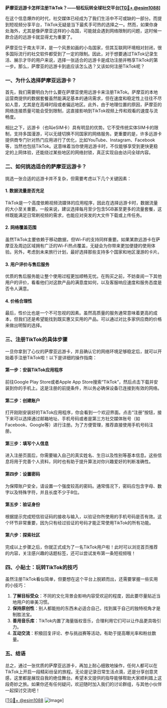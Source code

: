 **萨摩亚远游卡怎样注册TikTok？——轻松玩转全球社交平台[[TG💪+ @esim1088](https://t.me/s/esim1088)]**

在这个信息爆炸的时代，社交媒体已经成为了我们生活中不可或缺的一部分。而提到短视频分享平台，TikTok无疑是当下最炙手可热的选择之一。然而，如果你身处海外，尤其是像萨摩亚这样的小岛国，可能就会遇到网络限制的问题，这时候一款合适的远游卡就显得尤为重要了。

萨摩亚位于南太平洋，是一个风景如画的小岛国家，但其互联网环境相对封闭，很多国际流行的社交软件都受到了一定的限制。因此，对于想要通过TikTok记录生活、展示才华的用户来说，选择一张适合的远游卡是成功注册并畅享TikTok的第一步。那么，萨摩亚的远游卡到底应该怎么选？又该如何注册TikTok呢？

### **一、为什么选择萨摩亚远游卡？**

首先，我们需要明白为什么要在萨摩亚使用远游卡来注册TikTok。萨摩亚的本地运营商提供的数据套餐虽然能满足基本的通讯需求，但在速度和稳定性上往往不尽如人意，尤其是在高峰时段或者偏远地区。此外，由于地理位置的原因，萨摩亚的网络连接质量可能会受到限制，这直接影响到TikTok视频上传和观看的速度与流畅度。

相比之下，远游卡（也叫eSIM卡）具有明显的优势。它不受传统实体SIM卡的限制，支持多国漫游，可以无缝切换不同国家的网络服务。更重要的是，许多远游卡提供商专门针对热门应用进行了优化，比如YouTube、Instagram、Facebook等，当然也包括TikTok。这意味着当你使用远游卡时，不仅能够享受到更快更稳定的上网体验，还能绕过某些地区的网络封锁，真正实现自由访问全球内容。

### **二、如何挑选适合的萨摩亚远游卡？**

挑选一张合适的远游卡并不复杂，但需要考虑以下几个关键因素：

#### **1. 数据流量是否充足**
TikTok是一个高度依赖视频流媒体的应用程序，因此在选择远游卡时，数据流量的大小至关重要。一般来说，建议选择每月至少包含5GB甚至更多的流量套餐，这样既能满足日常刷视频的需求，也能应对突发的大文件下载或上传任务。

#### **2. 网络覆盖范围**
虽然TikTok主要依赖于移动数据，但Wi-Fi的支持同样重要。如果某款远游卡在萨摩亚及周边区域拥有广泛的Wi-Fi热点覆盖，无疑会为你带来更加便捷的使用体验。另外，考虑到未来旅行计划，最好选择那些支持多个国家和地区漫游的卡片。

#### **3. 用户评价与售后服务**
优质的售后服务能让整个使用过程更加顺畅无忧。在购买之前，不妨查阅一下其他用户的评价，看看他们对这款产品的满意度如何，以及客服响应速度和服务态度是否令人满意。

#### **4. 价格合理性**
最后，性价比也是一个不可忽视的因素。虽然高质量的服务通常意味着更高的成本，但我们还是希望能找到既实惠又实用的产品。可以通过对比多家供应商的价格来做出明智的选择。

### **三、注册TikTok的具体步骤**

一旦你拿到了心仪的萨摩亚远游卡，并且确认它的网络环境足够稳定后，就可以开始着手注册TikTok啦！以下是详细的操作指南：

#### **第一步：安装TikTok应用程序**
前往Google Play Store或者Apple App Store搜索“TikTok”，然后点击下载并安装到你的手机上。这是注册的前提条件，所以务必确保设备已连接到有效的网络。

#### **第二步：创建账户**
打开刚刚安装好的TikTok应用程序，你会看到一个欢迎界面。点击“注册”按钮，接下来可以选择通过邮箱地址、手机号码或者是第三方社交媒体账号（如Facebook、Google等）进行注册。为了方便管理，推荐直接使用手机号码注册。

#### **第三步：填写个人信息**
进入注册页面后，你需要输入自己的真实姓名、生日以及性别等基本信息。这些信息将用于完善个人资料，同时也有助于提升算法对你兴趣爱好的判断准确性。

#### **第四步：设置密码**
为保障账户安全，请设置一个强度较高的密码。通常情况下，密码应包含字母、数字以及特殊字符，并且长度不少于8位。

#### **第五步：验证身份**
根据提示完成短信验证码的接收与输入，以验证你所使用的手机号码是否有效。这个环节非常重要，因为只有经过验证的号码才能正常使用TikTok的所有功能。

#### **第六步：探索社区**
完成以上步骤之后，你就正式成为了一名TikTok用户啦！此时可以浏览首页推荐的内容，关注感兴趣的话题标签，还可以尝试发布第一条短视频哦！

### **四、小贴士：玩转TikTok的技巧**

虽然注册TikTok看似简单，但要想在这个平台上脱颖而出，还需要掌握一些实用的小技巧：

1. **了解目标受众**：不同的文化背景会影响内容受欢迎的程度，因此要尽量贴近当地用户的审美习惯。
2. **保持原创性**：别人都能拍的东西未必适合自己，找到属于自己的独特视角才是制胜法宝。
3. **善用音乐库**：TikTok内置了海量版权音乐，合理利用它们可以让作品更具吸引力。
4. **互动交流**：积极回复评论、参与挑战赛等活动，有助于提高曝光率和粉丝数量。

### **五、结语**

总之，通过一张优质的萨摩亚远游卡，再加上耐心细致地操作，任何人都可以在TikTok上开启一段精彩纷呈的旅程。无论是记录日常生活点滴，还是分享创意灵感，这里都是展现自我的绝佳舞台。希望本文提供的指导能够帮助大家顺利踏上这段奇妙之旅。如果你还有任何疑问，欢迎随时加入我们的讨论群组，与其他小伙伴一起探讨交流吧！

[[TG💪+ @esim1088](https://t.me/s/esim1088) ![Image](https://i.postimg.cc/4NQfJmqS/Snipaste-2025-05-13-00-14-12.png)]